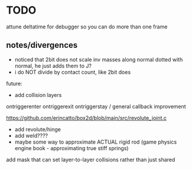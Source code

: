 # TODO

attune deltatime for debugger so you can do more than one frame

## notes/divergences

- noticed that 2bit does not scale inv masses along normal dotted with normal, he just adds them to J?
- i do NOT divide by contact count, like 2bit does

future:

- add collision layers

ontriggerenter ontriggerexit ontriggerstay
/ general callback improvement

<https://github.com/erincatto/box2d/blob/main/src/revolute_joint.c>

- add revolute/hinge
- add weld????
- maybe some way to approximate ACTUAL rigid rod (game physics engine book - approximating true stiff springs)

add mask that can set layer-to-layer collisions rather than just shared
